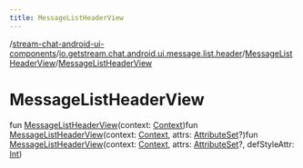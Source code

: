 ```yaml
---
title: MessageListHeaderView
---
```

/[stream-chat-android-ui-components](../../index.md)/[io.getstream.chat.android.ui.message.list.header](../index.md)/[MessageListHeaderView](index.md)/[MessageListHeaderView](MessageListHeaderView.md)  
  
  
  
# MessageListHeaderView  
fun [MessageListHeaderView](MessageListHeaderView.md)(context: [Context](https://developer.android.com/reference/kotlin/android/content/Context.html))fun [MessageListHeaderView](MessageListHeaderView.md)(context: [Context](https://developer.android.com/reference/kotlin/android/content/Context.html), attrs: [AttributeSet](https://developer.android.com/reference/kotlin/android/util/AttributeSet.html)?)fun [MessageListHeaderView](MessageListHeaderView.md)(context: [Context](https://developer.android.com/reference/kotlin/android/content/Context.html), attrs: [AttributeSet](https://developer.android.com/reference/kotlin/android/util/AttributeSet.html)?, defStyleAttr: [Int](https://kotlinlang.org/api/latest/jvm/stdlib/kotlin/-int/index.html))
